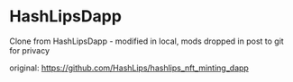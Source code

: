 # HashLipsDapp
Clone from HashLipsDapp - modified in local, mods dropped in post to git for privacy

original: https://github.com/HashLips/hashlips_nft_minting_dapp
